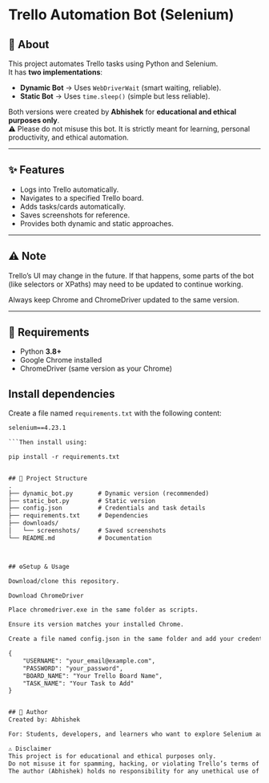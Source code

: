 # Trello Automation Bot (Selenium)

## 📌 About
This project automates Trello tasks using Python and Selenium.  
It has **two implementations**:

- **Dynamic Bot** → Uses `WebDriverWait` (smart waiting, reliable).  
- **Static Bot** → Uses `time.sleep()` (simple but less reliable).  

Both versions were created by **Abhishek** for **educational and ethical purposes only**.  
⚠️ Please do not misuse this bot. It is strictly meant for learning, personal productivity, and ethical automation.  

---

## ✨ Features
- Logs into Trello automatically.
- Navigates to a specified Trello board.
- Adds tasks/cards automatically.
- Saves screenshots for reference.
- Provides both dynamic and static approaches.


---


## ⚠️ Note

Trello’s UI may change in the future. If that happens, some parts of the bot (like selectors or XPaths) may need to be updated to continue working.

Always keep Chrome and ChromeDriver updated to the same version.

---

## 🔧 Requirements
- Python **3.8+**
- Google Chrome installed
- ChromeDriver (same version as your Chrome)

## Install dependencies
Create a file named `requirements.txt` with the following content:
```txt
selenium==4.23.1 

```Then install using:

pip install -r requirements.txt 


## 📂 Project Structure
.
├── dynamic_bot.py       # Dynamic version (recommended)
├── static_bot.py        # Static version
├── config.json          # Credentials and task details
├── requirements.txt     # Dependencies
├── downloads/
│   └── screenshots/     # Saved screenshots
└── README.md            # Documentation



## ⚙️Setup & Usage

Download/clone this repository.

Download ChromeDriver 

Place chromedriver.exe in the same folder as scripts.

Ensure its version matches your installed Chrome.

Create a file named config.json in the same folder and add your credentials:

{
    "USERNAME": "your_email@example.com",
    "PASSWORD": "your_password",
    "BOARD_NAME": "Your Trello Board Name",
    "TASK_NAME": "Your Task to Add"
}


## 👤 Author
Created by: Abhishek

For: Students, developers, and learners who want to explore Selenium automation.

⚠️ Disclaimer
This project is for educational and ethical purposes only.
Do not misuse it for spamming, hacking, or violating Trello’s terms of service.
The author (Abhishek) holds no responsibility for any unethical use of this code.